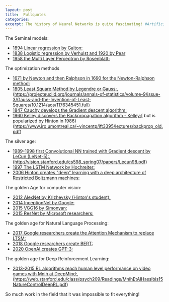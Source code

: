 ```yaml
---
layout: post
title:  Pullquotes
categories: 
excerpt: The history of Neural Networks is quite fascinating! #ArtificialIntelligence #DeepLearning #MachineLearning
---
```



The Seminal models: 
- [1894 Linear regression by Galton:](https://galton.org/books/natural-inheritance/pdf/galton-nat-inh-1up-clean.pdf)
- [1838 Logistic regression by Verhulst](https://books.google.com/books?id=8GsEAAAAYAAJ&printsec=frontcover#v=onepage&q&f=false)[ and 1920 by Pear](http://math.bu.edu/people/mak/MA565/Pearl_Reed_PNAS_1920.pdf)
- [1958 the Multi Layer Perceptron by Rosenblatt:](https://citeseerx.ist.psu.edu/viewdoc/download?doi=10.1.1.335.3398&rep=rep1&type=pdf)

The optimization methods
- [1671 by Newton and then Ralphson in 1690 for the Newton-Ralphson method:](https://archive.org/details/bub_gb_4nlbAAAAQAAJ/mode/2up)
- [1805 Least Square Method by Legendre or Gauss:](https://www.york.ac.uk/depts/maths/histstat/legendre.pdf), (https://projecteuclid.org/journals/annals-of-statistics/volume-9/issue-3/Gauss-and-the-Invention-of-Least-Squares/10.1214/aos/1176345451.full)
- [1847 Cauchy develops the Gradient descent algorithm:](https://cs.uwaterloo.ca/~y328yu/classics/cauchy-en.pdf)
- [1960 Kelley discovers the Backpropagation algorithm - Kelley:](https://www.gwern.net/docs/statistics/decision/1960-kelley.pdf)[ but is popularized by Hinton in 1986)(https://www.iro.umontreal.ca/~vincentp/ift3395/lectures/backprop_old.pdf) 

The silver age: 
- [1989-1998 first Convolutional NN trained with Gradient descent by LeCun (LeNet-5):](https://proceedings.neurips.cc/paper/1989/file/53c3bce66e43be4f209556518c2fcb54-Paper.pdf), (http://vision.stanford.edu/cs598_spring07/papers/Lecun98.pdf)
- [1997 The LSTM Network by Hochreiter:](http://www.bioinf.jku.at/publications/older/2604.pdf)
- [2006 Hinton creates "deep" learning with a deep architecture of Restricted Boltzmann machines:](http://www.cs.toronto.edu/~hinton/absps/fastnc.pdf)

The golden Age for computer vision:
- [2012 AlexNet by Krizhevsky (Hinton's student):](https://proceedings.neurips.cc/paper/2012/file/c399862d3b9d6b76c8436e924a68c45b-Paper.pdf)
- [2014 InceptionNet by Google:](https://arxiv.org/pdf/1409.4842v1.pdf)
- [2015 VGG16 by Simonyan:](https://arxiv.org/pdf/1409.1556.pdf)
- [2015 ResNet by Microsoft researchers:](https://arxiv.org/pdf/1512.03385.pdf)

The golden age for Natural Language Processing:
- [2017 Google researchers create the Attention Mechanism to replace LTSM:](https://arxiv.org/abs/1706.03762)
- [2018 Google researchers create BERT:](https://arxiv.org/pdf/1810.04805.pdf)
- [2020 OpenAI creates GPT-3:](https://arxiv.org/pdf/2005.14165.pdf)

The golden age for Deep Reinforcement Learning:
- [2013-2015 RL algorithms reach human level performance on video games with Mnih at DeepMind:](https://www.cs.toronto.edu/~vmnih/docs/dqn.pdf), (https://web.stanford.edu/class/psych209/Readings/MnihEtAlHassibis15NatureControlDeepRL.pdf) 

So much work in the field that it was impossible to fit everything! 
